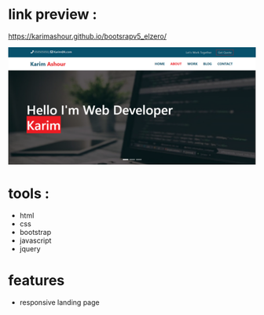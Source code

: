 # link preview :

https://karimashour.github.io/bootsrapv5_elzero/

<img src="image.png"/>

# tools :
- html
- css
- bootstrap
- javascript
- jquery


# features
- responsive landing page 
